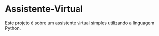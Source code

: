 # Assistente-Virtual
Este projeto é sobre um assistente virtual simples utilizando a linguagem Python.
